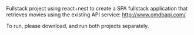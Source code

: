 Fullstack project using react+nest to create a SPA fullstack application that retrieves movies using the existing API service:
http://www.omdbapi.com/

To run, please download, and run both projects separately.
